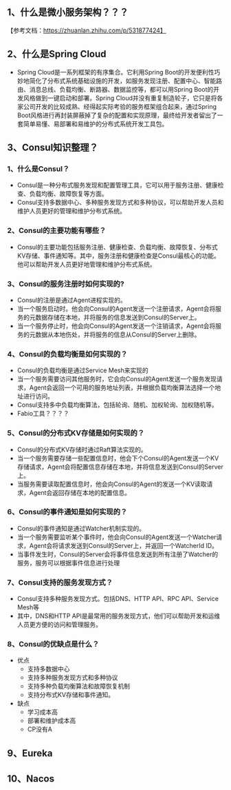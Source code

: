 ## 1、什么是微小服务架构？？？
 【参考文档：https://zhuanlan.zhihu.com/p/531877424】

## 2、什么是Spring Cloud
 - Spring Cloud是一系列框架的有序集合。它利用Spring Boot的开发便利性巧妙地简化了分布式系统基础设施的开发，如服务发现注册、配置中心、智能路由、消息总线、负载均衡、断路器、数据监控等，都可以用Spring Boot的开发风格做到一键启动和部署。Spring Cloud并没有重复制造轮子，它只是将各家公司开发的比较成熟、经得起实际考验的服务框架组合起来，通过Spring Boot风格进行再封装屏蔽掉了复杂的配置和实现原理，最终给开发者留出了一套简单易懂、易部署和易维护的分布式系统开发工具包。

## 3、Consul知识整理？
### 1、什么是Consul？
 - Consul是一种分布式服务发现和配置管理工具，它可以用于服务注册、健康检查、负载均衡、故障恢复等方面。
 - Consul支持多数据中心、多种服务发现方式和多种协议，可以帮助开发人员和维护人员更好的管理和维护分布式系统。
### 2、Consul的主要功能有哪些？
 - Consul的主要功能包括服务注册、健康检查、负载均衡、故障恢复、分布式KV存储、事件通知等。其中，服务注册和健康检查是Consul最核心的功能。他可以帮助开发人员更好地管理和维护分布式系统。
### 3、Consul的服务注册时如何实现的?
 - Consul的注册是通过Agent进程实现的。
 - 当一个服务启动时。他会向Consul的Agent发送一个注册请求，Agent会将服务的元数据存储在本地，并将服务的信息发送到Consul的Server上。
 - 当一个服务停止时，他会向Consul的Agent发送一个注销请求，Agent会将服务的元数据从本地伤处，并将服务的信息从Consul的Server上删除。

### 4、Consul的负载均衡是如何实现的？
 - Consul的负载均衡是通过Service Mesh来实现的
 - 当一个服务需要访问其他服务时，它会向Consul的Agent发送一个服务发现请求，Agent会返回一个可用的服务地址列表，并根据负载均衡算法选择一个地址进行访问。
 - Consul支持多中负载均衡算法，包括轮询、随机、加权轮询、加权随机等。
 - Fabio工具？？？？

### 5、Consul的分布式KV存储是如何实现的？
 - Consul的分布式KV存储时通过Raft算法实现的。
 - 当一个服务需要存储一些配置信息时，他会下个Consul的Agent发送一个KV存储请求，Agent会将配置信息存储在本地，并将信息发送到Consul的Server上。
 - 当服务需要读取配置信息时，他会向Consul的Agent的发送一个KV读取请求，Agent会返回存储在本地的配置信息。

### 6、Consul的事件通知是如何实现的？
 - Consul的事件通知是通过Watcher机制实现的。
 - 当一个服务需要监听某个事件时，他会向Consul的Agent发送一个Watcher请求，Agent会将请求发送到Consul的Server上，并返回一个WatcherId ID。
 - 当事件发生时，Consul的Server会将事件信息发送到所有注册了Watcher的服务，服务可以根据事件信息进行处理

### 7、Consul支持的服务发现方式？
 - Consul支持多种服务发现方式。包括DNS、HTTP API、RPC API、Service Mesh等
 - 其中，DNS和HTTP API是最常用的服务发现方式，他们可以帮助开发和运维人员更方便的访问和管理服务。

### 8、Consul的优缺点是什么？
 - 优点
   - 支持多数据中心
   - 支持多种服务发现方式和多种协议
   - 支持多种负载均衡算法和故障恢复机制
   - 支持分布式KV存储和事件通知。
 - 缺点
   - 学习成本高
   - 部署和维护成本高
   - CP没有A
   
## 9、Eureka
  


## 10、Nacos  





